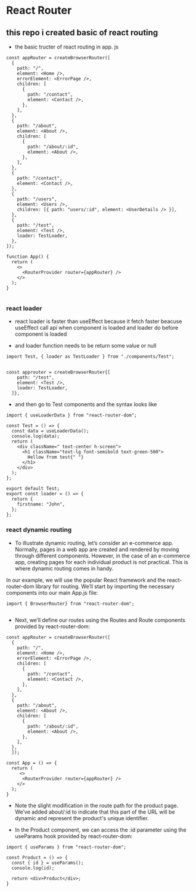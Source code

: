# React Router

## this repo i created basic of react routing

- the basic tructer of react routing
  in app. js

```
const appRouter = createBrowserRouter([
  {
    path: "/",
    element: <Home />,
    errorElement: <ErrorPage />,
    children: [
      {
        path: "/contact",
        element: <Contact />,
      },
    ],
  },
  {
    path: "/about",
    element: <About />,
    children: [
      {
        path: "/about/:id",
        element: <About />,
      },
    ],
  },
  {
    path: "/contact",
    element: <Contact />,
  },
  {
    path: "/users",
    element: <Users />,
    children: [{ path: "users/:id", element: <UserDetails /> }],
  },
  {
    path: "/test",
    element: <Test />,
    loader: TestLoader,
  },
]);

function App() {
  return (
    <>
      <RouterProvider router={appRouter} />
    </>
  );
}


```

### react loader

- react loader is faster than useEffect because it fetch faster beacuse useEffect call api when component is loaded and loader do before component is loaded

- and loader function needs to be return some value or null

```
import Test, { loader as TestLoader } from "./components/Test";


const approuter = createBrowserRouter{[
    path: "/test",
    element: <Test />,
    loader: TestLoader,
  ]},

```

- and then go to Test components and the syntax looks like

```
import { useLoaderData } from "react-router-dom";

const Test = () => {
  const data = useLoaderData();
  console.log(data);
  return (
    <div className=" text-center h-screen">
      <h1 className="text-lg font-semibold text-green-500">
        Hellow from test{" "}
      </h1>
    </div>
  );
};

export default Test;
export const loader = () => {
  return {
    firstname: "John",
  };
};

```

### react dynamic routing

- To illustrate dynamic routing, let’s consider an e-commerce app. Normally, pages in a web app are created and rendered by moving through different components. However, in the case of an e-commerce app, creating pages for each individual product is not practical. This is where dynamic routing comes in handy.

In our example, we will use the popular React framework and the react-router-dom library for routing. We’ll start by importing the necessary components into our main App.js file:

```
import { BrowserRouter} from "react-router-dom";


```

- Next, we’ll define our routes using the Routes and Route components provided by react-router-dom:

```
const appRouter = createBrowserRouter([
  {
    path: "/",
    element: <Home />,
    errorElement: <ErrorPage />,
    children: [
      {
        path: "/contact",
        element: <Contact />,
      },
    ],
  },
  {
    path: "/about",
    element: <About />,
    children: [
      {
        path: "/about/:id",
        element: <About />,
      },
    ],
  },
  ]);

const App = () => {
  return (
     <>
      <RouterProvider router={appRouter} />
    </>
  );
}
```

- Note the slight modification in the route path for the product page. We’ve added about/:id to indicate that this part of the URL will be dynamic and represent the product's unique identifier.

- In the Product component, we can access the :id parameter using the useParams hook provided by react-router-dom:

```
import { useParams } from "react-router-dom";

const Product = () => {
  const { id } = useParams();
  console.log(id);

  return <div>Product</div>;
}
```
